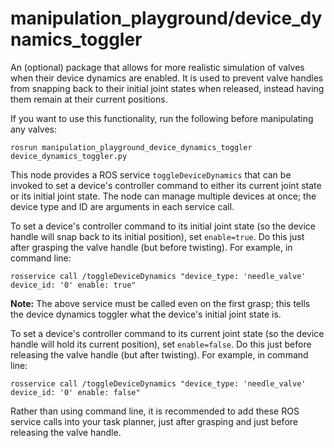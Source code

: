 # manipulation_playground/device_dynamics_toggler

An (optional) package that allows for more realistic simulation of valves when their device dynamics are enabled. It is used to prevent valve handles from snapping back to their initial joint states when released, instead having them remain at their current positions.

If you want to use this functionality, run the following before manipulating any valves:

`rosrun manipulation_playground_device_dynamics_toggler device_dynamics_toggler.py`

This node provides a ROS service `toggleDeviceDynamics` that can be invoked to set a device's controller command to either its current joint state or its initial joint state. The node can manage multiple devices at once; the device type and ID are arguments in each service call.

To set a device's controller command to its initial joint state (so the device handle will snap back to its initial position), set `enable=true`. Do this just after grasping the valve handle (but before twisting). For example, in command line:

`rosservice call /toggleDeviceDynamics "device_type: 'needle_valve' device_id: '0' enable: true"`

**Note:** The above service must be called even on the first grasp; this tells the device dynamics toggler what the device's initial joint state is.

To set a device's controller command to its current joint state (so the device handle will hold its current position), set `enable=false`. Do this just before releasing the valve handle (but after twisting). For example, in command line:

`rosservice call /toggleDeviceDynamics "device_type: 'needle_valve' device_id: '0' enable: false"`

Rather than using command line, it is recommended to add these ROS service calls into your task planner, just after grasping and just before releasing the valve handle.